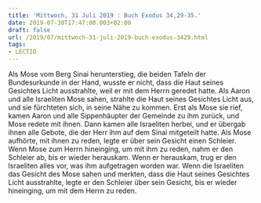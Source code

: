 ```yaml
---
title: 'Mittwoch, 31 Juli 2019 : Buch Exodus 34,29-35.'
date: 2019-07-30T17:47:00.003+02:00
draft: false
url: /2019/07/mittwoch-31-juli-2019-buch-exodus-3429.html
tags: 
- LECTIO
---
```


Als Mose vom Berg Sinai herunterstieg, die beiden Tafeln der Bundesurkunde in der Hand, wusste er nicht, dass die Haut seines Gesichtes Licht ausstrahlte, weil er mit dem Herrn geredet hatte. Als Aaron und alle Israeliten Mose sahen, strahlte die Haut seines Gesichtes Licht aus, und sie fürchteten sich, in seine Nähe zu kommen. Erst als Mose sie rief, kamen Aaron und alle Sippenhäupter der Gemeinde zu ihm zurück, und Mose redete mit ihnen. Dann kamen alle Israeliten herbei, und er übergab ihnen alle Gebote, die der Herr ihm auf dem Sinai mitgeteilt hatte. Als Mose aufhörte, mit ihnen zu reden, legte er über sein Gesicht einen Schleier. Wenn Mose zum Herrn hineinging, um mit ihm zu reden, nahm er den Schleier ab, bis er wieder herauskam. Wenn er herauskam, trug er den Israeliten alles vor, was ihm aufgetragen worden war. Wenn die Israeliten das Gesicht des Mose sahen und merkten, dass die Haut seines Gesichtes Licht ausstrahlte, legte er den Schleier über sein Gesicht, bis er wieder hineinging, um mit dem Herrn zu reden.